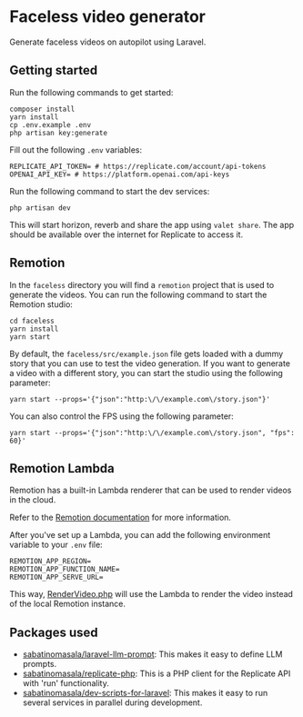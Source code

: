 # Faceless video generator

Generate faceless videos on autopilot using Laravel.

## Getting started

Run the following commands to get started:

```
composer install
yarn install
cp .env.example .env
php artisan key:generate
```

Fill out the following `.env` variables:
```
REPLICATE_API_TOKEN= # https://replicate.com/account/api-tokens
OPENAI_API_KEY= # https://platform.openai.com/api-keys
```

Run the following command to start the dev services:
```
php artisan dev
```

This will start horizon, reverb and share the app using `valet share`.
The app should be available over the internet for Replicate to access it.

## Remotion

In the `faceless` directory you will find a `remotion` project that is used to generate the videos.
You can run the following command to start the Remotion studio:

```
cd faceless
yarn install
yarn start
```

By default, the `faceless/src/example.json` file gets loaded with a dummy story that you can use to test the video generation.
If you want to generate a video with a different story, you can start the studio using the following parameter:
```
yarn start --props='{"json":"http:\/\/example.com\/story.json"}'
```
You can also control the FPS using the following parameter:

```
yarn start --props='{"json":"http:\/\/example.com\/story.json", "fps": 60}'
```

## Remotion Lambda

Remotion has a built-in Lambda renderer that can be used to render videos in the cloud.

Refer to the [Remotion documentation](https://www.remotion.dev/docs/lambda) for more information.

After you've set up a Lambda, you can add the following environment variable to your `.env` file:
```
REMOTION_APP_REGION=
REMOTION_APP_FUNCTION_NAME=
REMOTION_APP_SERVE_URL=
```

This way, [RenderVideo.php](https://github.com/SabatinoMasala/faceless-laravel-example/blob/fd82dd76df8d6157c1d13070e28450316a4f14e3/app/Jobs/RenderVideo.php#L42) will use the Lambda to render the video instead of the local Remotion instance.

## Packages used

- [sabatinomasala/laravel-llm-prompt](https://github.com/SabatinoMasala/laravel-llm-prompt/): This makes it easy to define LLM prompts.
- [sabatinomasala/replicate-php](https://github.com/SabatinoMasala/replicate-php): This is a PHP client for the Replicate API with 'run' functionality.
- [sabatinomasala/dev-scripts-for-laravel](https://github.com/SabatinoMasala/dev-scripts-for-laravel): This makes it easy to run several services in parallel during development.
